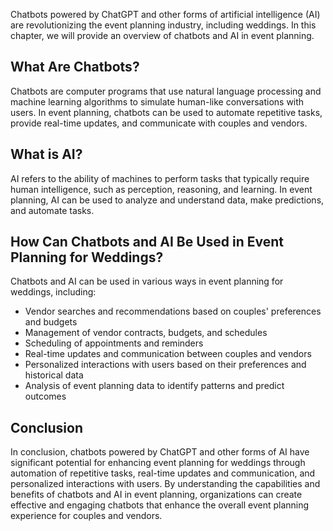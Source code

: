 
Chatbots powered by ChatGPT and other forms of artificial intelligence (AI) are revolutionizing the event planning industry, including weddings. In this chapter, we will provide an overview of chatbots and AI in event planning.

What Are Chatbots?
------------------

Chatbots are computer programs that use natural language processing and machine learning algorithms to simulate human-like conversations with users. In event planning, chatbots can be used to automate repetitive tasks, provide real-time updates, and communicate with couples and vendors.

What is AI?
-----------

AI refers to the ability of machines to perform tasks that typically require human intelligence, such as perception, reasoning, and learning. In event planning, AI can be used to analyze and understand data, make predictions, and automate tasks.

How Can Chatbots and AI Be Used in Event Planning for Weddings?
---------------------------------------------------------------

Chatbots and AI can be used in various ways in event planning for weddings, including:

* Vendor searches and recommendations based on couples' preferences and budgets
* Management of vendor contracts, budgets, and schedules
* Scheduling of appointments and reminders
* Real-time updates and communication between couples and vendors
* Personalized interactions with users based on their preferences and historical data
* Analysis of event planning data to identify patterns and predict outcomes

Conclusion
----------

In conclusion, chatbots powered by ChatGPT and other forms of AI have significant potential for enhancing event planning for weddings through automation of repetitive tasks, real-time updates and communication, and personalized interactions with users. By understanding the capabilities and benefits of chatbots and AI in event planning, organizations can create effective and engaging chatbots that enhance the overall event planning experience for couples and vendors.
